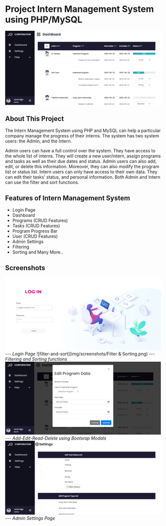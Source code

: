 # Project Intern Management System using PHP/MySQL
![dashboard](img/screenshots/Dashboard.png) 
## About This Project
The Intern Management System using PHP and MySQL can help a particular company manage the progress of their interns. The system has two system users: the Admin, and the Intern.

Admin users can have a full control over the system. They have access to the whole list of interns. They will create a new user/intern, assign programs and tasks as well as their due dates and status. Admin users can also add, edit, or delete this information. Moreover, they can also modify the program list or status list. Intern users can only have access to their own data. They can edit their tasks' status, and personal information. Both Admin and Intern can use the filter and sort functions.

## Features of Intern Management System
* Login Page
* Dashboard
* Programs (CRUD Features)
* Tasks (CRUD Features)
* Program Progress Bar
* User (CRUD Features)
* Admin Settings
* Filtering
* Sorting
and Many More..

## Screenshots
![login](img/screenshots/Login.png) 
--- *Login Page*
![filter-and-sort](img/screenshots/Filter & Sorting.png) 
--- *Filtering and Sorting functions*
![crud](img/screenshots/CRUD.png) 
--- *Add-Edit-Read-Delete using Bootsrap Modals*
![settings](img/screenshots/Settings.png) 
--- *Admin Settings Page*